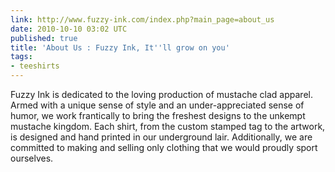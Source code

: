 ```yaml
---
link: http://www.fuzzy-ink.com/index.php?main_page=about_us
date: 2010-10-10 03:02 UTC
published: true
title: 'About Us : Fuzzy Ink, It''ll grow on you'
tags:
- teeshirts
---
```


Fuzzy Ink is dedicated to the loving production of mustache clad apparel. Armed with a unique sense of style and an under-appreciated sense of humor, we work frantically to bring the freshest designs to the unkempt mustache kingdom. Each shirt, from the custom stamped tag to the artwork, is designed and hand printed in our underground lair. Additionally, we are committed to making and selling only clothing that we would proudly sport ourselves.
